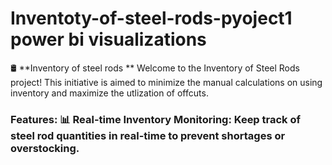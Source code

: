 # Inventoty-of-steel-rods-pyoject1 power bi visualizations
🛢️ **Inventory of steel rods **  Welcome to the Inventory of Steel Rods  project! This initiative is aimed to minimize the manual calculations on using inventory and maximize the utlization of offcuts.  
### Features:  📊 **Real-time Inventory Monitoring:** Keep track of steel rod quantities in real-time to prevent shortages or overstocking. 
